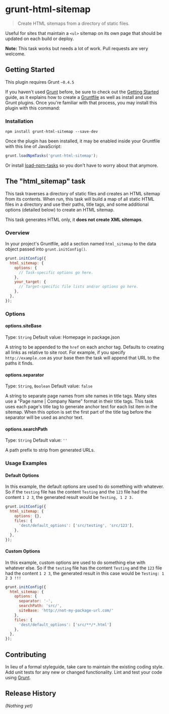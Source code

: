 # grunt-html-sitemap

> Create HTML sitemaps from a directory of static files.

Useful for sites that maintain a `<ul>` sitemap on its own page that should be updated on each build or deploy.

__Note:__ This task works but needs a lot of work. Pull requests are very welcome.

## Getting Started
This plugin requires Grunt `~0.4.5`

If you haven't used [Grunt](http://gruntjs.com/) before, be sure to check out the [Getting Started](http://gruntjs.com/getting-started) guide, as it explains how to create a [Gruntfile](http://gruntjs.com/sample-gruntfile) as well as install and use Grunt plugins. Once you're familiar with that process, you may install this plugin with this command:

### Installation

```shell
npm install grunt-html-sitemap --save-dev
```

Once the plugin has been installed, it may be enabled inside your Gruntfile with this line of JavaScript:

```js
grunt.loadNpmTasks('grunt-html-sitemap');
```

Or install [load-npm-tasks](https://github.com/sindresorhus/load-grunt-tasks) so you don't have to worry about that anymore.

## The "html_sitemap" task

This task traverses a directory of static files and creates an HTML sitemap from its contents. When run, this task will build a map of all static HTML files in a directory and use their paths, title tags, and some additional options (detailed below) to create an HTML sitemap.

This task generates HTML only, it __does not create XML sitemaps__.

### Overview
In your project's Gruntfile, add a section named `html_sitemap` to the data object passed into `grunt.initConfig()`.

```js
grunt.initConfig({
  html_sitemap: {
    options: {
      // Task-specific options go here.
    },
    your_target: {
      // Target-specific file lists and/or options go here.
    },
  },
});
```

### Options

#### options.siteBase
Type: `String`
Default value: Homepage in package.json

A string to be appended to the `href` on each anchor tag. Defaults to creating all links as relative to site root. For example, if you specify `http://example.com` as your base then the task will append that URL to the paths it finds.

#### options.separator
Type: `String`, `Boolean`
Default value: `false`

A string to separate page names from site names in title tags. Many sites use a "Page name | Company Name" format in their title tags. This task uses each page's title tag to generate anchor text for each list item in the sitemap. When this option is set the first part of the title tag before the separator will be used as anchor text.

#### options.searchPath
Type: `String`
Default value: `''`

A path prefix to strip from generated URLs.

### Usage Examples

#### Default Options
In this example, the default options are used to do something with whatever. So if the `testing` file has the content `Testing` and the `123` file had the content `1 2 3`, the generated result would be `Testing, 1 2 3.`

```js
grunt.initConfig({
  html_sitemap: {
    options: {},
    files: {
      'dest/default_options': ['src/testing', 'src/123'],
    },
  },
});
```

#### Custom Options
In this example, custom options are used to do something else with whatever else. So if the `testing` file has the content `Testing` and the `123` file had the content `1 2 3`, the generated result in this case would be `Testing: 1 2 3 !!!`

```js
grunt.initConfig({
  html_sitemap: {
    options: {
      separator: '-',
      searchPath: 'src/',
      siteBase: 'http://not-my-package-url.com/'
    },
    files: {
      'dest/default_options': ['src/**/*.html']
    },
  },
});
```

## Contributing
In lieu of a formal styleguide, take care to maintain the existing coding style. Add unit tests for any new or changed functionality. Lint and test your code using [Grunt](http://gruntjs.com/).

## Release History
_(Nothing yet)_
